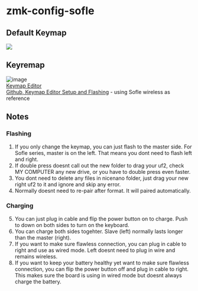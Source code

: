 # zmk-config-sofle

## Default Keymap
<img src="keymap-drawer/sofle.svg" ><br>

## Keyremap 
![image](https://github.com/user-attachments/assets/b5276f70-3b83-4d77-8bdd-be400185d6be)<br>
[Keymap Editor](https://nickcoutsos.github.io/keymap-editor/) <br>
[Github, Keymap Editor Setup and Flashing](https://github.com/superxc3/zmk_config_sofle#steps) - using Sofle wireless as reference<br>

## Notes
### Flashing
1. If you only change the keymap, you can just flash to the master side. For Sofle series, master is on the left. That means you dont need to flash left and right.
2. If double press doesnt call out the new folder to drag your uf2, check MY COMPUTER any new drive, or you have to double press even faster.
3. You dont need to delete any files in nicenano folder, just drag your new right uf2 to it and ignore and skip any error.
4. Normally doesnt need to re-pair after format. It will paired automatically.
   
### Charging
5. You can just plug in cable and flip the power button on to charge. Push to down on both sides to turn on the keyboard.
6. You can charge both sides togehter. Slave (left) normally lasts longer than the master (right).
7. If you want to make sure flawless connection, you can plug in cable to right and use as wired mode. Left doesnt need to plug in wire and remains wireless.
8. If you want to keep your battery healthy yet want to make sure flawless connection, you can flip the power button off and plug in cable to right. This makes sure the board is using in wired mode but doesnt always charge the battery.






